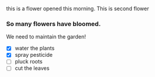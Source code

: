 this is a flower opened this morning.
This is second flower

### So many flowers have bloomed.

We need to maintain the garden! 
- [x] water the plants
- [x] spray pesticide 
- [ ] pluck roots
- [ ] cut the leaves
